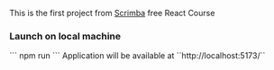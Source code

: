 This is the first project from 
<a href="https://scrimba.com/learn/learnreact">Scrimba</a> free React Course
<h3>Launch  on local machine</h3>
```
npm run
```
Application will be available at ``http://localhost:5173/``